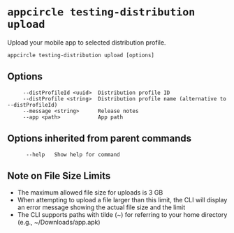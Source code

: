 # `appcircle testing-distribution upload`

Upload your mobile app to selected distribution profile.

```plaintext
appcircle testing-distribution upload [options]
```

## Options

```plaintext
     --distProfileId <uuid>  Distribution profile ID
     --distProfile <string>  Distribution profile name (alternative to --distProfileId)
     --message <string>      Release notes
     --app <path>            App path
```
## Options inherited from parent commands

```plaintext
      --help   Show help for command
```

## Note on File Size Limits

- The maximum allowed file size for uploads is 3 GB
- When attempting to upload a file larger than this limit, the CLI will display an error message showing the actual file size and the limit
- The CLI supports paths with tilde (~) for referring to your home directory (e.g., ~/Downloads/app.apk)
